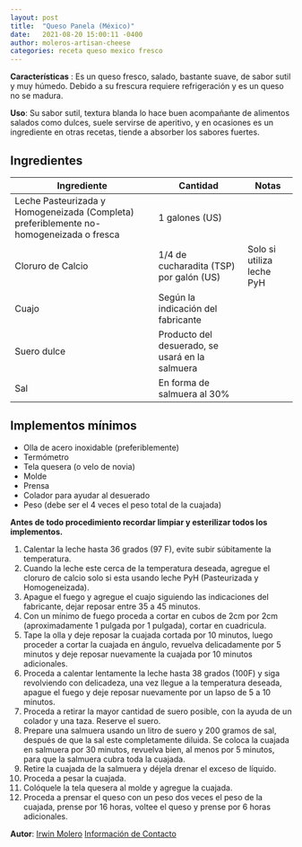 ```yaml
---
layout: post
title:  "Queso Panela (México)"
date:   2021-08-20 15:00:11 -0400
author: moleros-artisan-cheese
categories: receta queso mexico fresco 
---
```


**Características** : Es un queso fresco, salado, bastante suave, de sabor sutil y muy húmedo. Debido a su frescura requiere refrigeración y es un queso no se madura.

**Uso**: Su sabor sutil, textura blanda lo hace buen acompañante de alimentos salados como dulces, suele servirse de aperitivo, y en ocasiones es un ingrediente en otras recetas, tiende a absorber los sabores fuertes.

## Ingredientes

Ingrediente | Cantidad | Notas
------------| ---------| -----
Leche Pasteurizada y Homogeneizada (Completa) preferiblemente no-homogeneizada o fresca | 1 galones (US) |
Cloruro de Calcio | 1/4 de cucharadita (TSP) por galón (US) | Solo si utiliza leche PyH
Cuajo | Según la indicación del fabricante | 
Suero dulce | Producto del desuerado, se usará en la salmuera | 
Sal | En forma de salmuera al 30% | 

## Implementos mínimos

- Olla de acero inoxidable (preferiblemente)
- Termómetro
- Tela quesera (o velo de novia)
- Molde
- Prensa
- Colador para ayudar al desuerado
- Peso (debe ser el 4 veces el peso total de la cuajada)

**Antes de todo procedimiento recordar limpiar y esterilizar todos los implementos.**

1. Calentar la leche hasta 36 grados (97 F), evite subir súbitamente la temperatura.
2. Cuando la leche este cerca de la temperatura deseada, agregue el cloruro de calcio solo si esta usando leche PyH  (Pasteurizada y Homogeneizada).
3. Apague el fuego y agregue el cuajo siguiendo las indicaciones del fabricante, dejar reposar entre 35 a 45 minutos.
4. Con un mínimo de fuego proceda a cortar en cubos de 2cm por 2cm (aproximadamente 1 pulgada por 1 pulgada), cortar en cuadricula.
5. Tape la olla y deje reposar la cuajada cortada por 10 minutos, luego proceder a cortar la cuajada en ángulo, revuelva delicadamente por 5 minutos y deje reposar nuevamente la cuajada por 10 minutos adicionales.
6. Proceda a calentar lentamente la leche hasta 38 grados (100F) y siga revolviendo con delicadeza, una vez llegue a la temperatura deseada, apague el fuego y deje reposar nuevamente por un lapso de 5 a 10 minutos.
7. Proceda a retirar la mayor cantidad de suero posible, con la ayuda de un colador y una taza. Reserve el suero.
8. Prepare una salmuera usando un litro de suero y 200 gramos de sal, después de que la sal este completamente diluida. Se coloca la cuajada en salmuera por 30 minutos, revuelva bien, al menos por 5 minutos, para que la salmuera cubra toda la cuajada.
9. Retire la cuajada de la salmuera y déjela drenar el exceso de líquido.
10. Proceda a pesar la cuajada.
11. Colóquele la tela quesera al molde y agregue la cuajada.
12. Proceda a prensar el queso con un peso dos veces el peso de la cuajada, prense por 16 horas, voltee el queso y prense por 6 horas adicionales.

**Autor**: [Irwin Molero](https://www.instagram.com/moleros_artisancheese/) [Información de Contacto](http://wa.link/1x4dwc)